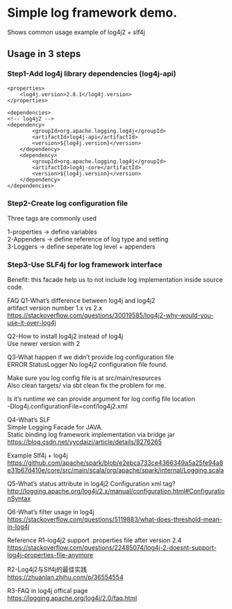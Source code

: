
# Simple log framework demo.
Shows common usage example of log4j2 + slf4j

## Usage in 3 steps
### Step1-Add log4j library dependencies (log4j-api)

    <properties>
        <log4j.version>2.8.1</log4j.version>
    </properties>

    <dependencies>
    <!-- log4j2 -->
    <dependency>
            <groupId>org.apache.logging.log4j</groupId>
            <artifactId>log4j-api</artifactId>
            <version>${log4j.version}</version>
        </dependency>
        <dependency>
            <groupId>org.apache.logging.log4j</groupId>
            <artifactId>log4j-core</artifactId>
            <version>${log4j.version}</version>
        </dependency>
    </dependencies>

### Step2-Create log configuration file

Three tags are commonly used

1-properties -> define variables  
2-Appenders -> define reference of log type and setting  
3-Loggers -> define seperate log level + appenders  

### Step3-Use SLF4j for log framework interface
Benefit: this facade help us to not include log implementation inside source code.

FAQ
Q1-What’s difference between log4j and log4j2  
artifact version number 1.x vs 2.x  
https://stackoverflow.com/questions/30019585/log4j2-why-would-you-use-it-over-log4j

Q2-How to install log4j2 instead of log4j  
Use newer version with 2

Q3-What happen if we didn’t provide log configuration file  
ERROR StatusLogger No log4j2 configuration file found. 

Make sure you log config file is at src/main/resources  
Also clean targets/ via sbt clean fix the problem for me.

Is it’s runtime we can provide argument for log config file location  
-Dlog4j.configurationFile=conf/log4j2.xml

Q4-What’s SLF  
Simple Logging Facade for JAVA.  
Static binding log framework implementation via bridge jar  
https://blog.csdn.net/yycdaizi/article/details/8276265

Example Slf4j + log4j   
https://github.com/apache/spark/blob/e2ebca733ce4366349a5a25fe94a8e31b67d410e/core/src/main/scala/org/apache/spark/internal/Logging.scala

Q5-What’s status attribute in log4j2 Configuration xml tag?  
http://logging.apache.org/log4j/2.x/manual/configuration.html#ConfigurationSyntax

Q6-What’s filter usage in log4j  
https://stackoverflow.com/questions/5119883/what-does-threshold-mean-in-log4j

Reference
R1-log4j2 support .properties file after version 2.4  
https://stackoverflow.com/questions/22485074/log4j-2-doesnt-support-log4j-properties-file-anymore

R2-Log4j2与Slf4j的最佳实践  
https://zhuanlan.zhihu.com/p/36554554

R3-FAQ in log4j offical page  
https://logging.apache.org/log4j/2.0/faq.html